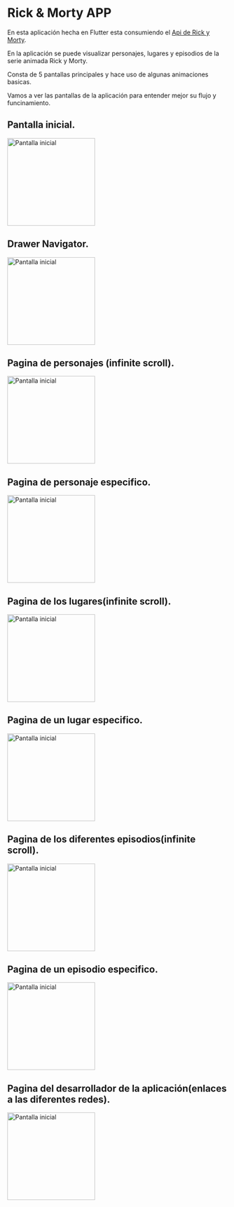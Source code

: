 # Rick & Morty APP
 En esta aplicación hecha en Flutter esta consumiendo el [Api de Rick y Morty](https://rickandmortyapi.com/).

 En la aplicación se puede visualizar personajes, lugares y episodios de la serie animada Rick y Morty.

 Consta de 5 pantallas principales y hace uso de algunas animaciones basicas.

 Vamos a ver las pantallas de la aplicación para entender mejor su flujo y funcinamiento.

 ## Pantalla inicial.
 <img src="https://res.cloudinary.com/myfuckcloud/image/upload/./docs/hq9ibtzyias9urprflzt.jpg" alt="Pantalla inicial" width="200"/>

 ## Drawer Navigator.
 <img src="./docs/thgvm8yndm3ntapqjz0r.jpg" alt="Pantalla inicial" width="200"/>

 ## Pagina de personajes (infinite scroll).
 <img src="./docs/dbdmnodne1atmunpkrit.jpg" alt="Pantalla inicial" width="200"/>

 ## Pagina de personaje especifico.
 <img src="./docs/s3rqxxojrtxzscyupkwe.jpg" alt="Pantalla inicial" width="200"/>

 ## Pagina de los lugares(infinite scroll).
 <img src="./docs/dxfwjppyueoowy2oycjo.jpg" alt="Pantalla inicial" width="200"/>

 ## Pagina de un lugar especifico.
 <img src="./docs/es8crmhy2vg89qx8zori.jpg" alt="Pantalla inicial" width="200"/>


 ## Pagina de los diferentes episodios(infinite scroll).
 <img src="./docs/v03uaqywcgxocz7dhijo.jpg" alt="Pantalla inicial" width="200"/>

 ## Pagina de un episodio especifico.
 <img src="./docs/usvlnlvxbiyw7kcdkwpd.jpg" alt="Pantalla inicial" width="200"/>

 ## Pagina del desarrollador de la aplicación(enlaces a las diferentes redes).
 <img src="./docs/ykxqws3mlu5jpmcrmyn2.jpg" alt="Pantalla inicial" width="200"/>



